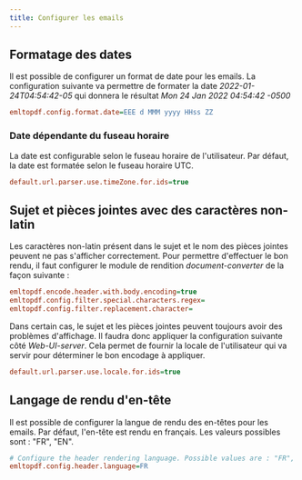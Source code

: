 ```yaml
---
title: Configurer les emails
---
```


## Formatage des dates

Il est possible de configurer un format de date pour les emails. La configuration suivante va permettre de formater 
la date *2022-01-24T04:54:42-05* qui donnera le résultat *Mon 24 Jan 2022 04:54:42 -0500*


``` cfg
emltopdf.config.format.date=EEE d MMM yyyy HHss ZZ
```


### Date dépendante du fuseau horaire

La date est configurable selon le fuseau horaire de l'utilisateur. Par défaut, la date est formatée selon le fuseau horaire UTC.


``` cfg
default.url.parser.use.timeZone.for.ids=true
```



## Sujet et pièces jointes avec des caractères non-latin

Les caractères non-latin présent dans le sujet et le nom des pièces jointes peuvent ne pas s'afficher correctement. 
Pour permettre d'effectuer le bon rendu, il faut configurer le module de rendition *document-converter* de la façon suivante : 


``` cfg
emltopdf.encode.header.with.body.encoding=true
emltopdf.config.filter.special.characters.regex=
emltopdf.config.filter.replacement.character=
```


Dans certain cas, le sujet et les pièces jointes peuvent toujours avoir des problèmes d'affichage. 
Il faudra donc appliquer la configuration suivante côté *Web-UI-server*. Cela permet de fournir la locale de l'utilisateur 
qui va servir pour déterminer le bon encodage à appliquer.


``` cfg
default.url.parser.use.locale.for.ids=true
```


## Langage de rendu d'en-tête

Il est possible de configurer la langue de rendu des en-têtes pour les emails.
Par défaut, l'en-tête est rendu en français. Les valeurs possibles sont : "FR", "EN".


``` cfg
# Configure the header rendering language. Possible values are : "FR", "EN".
emltopdf.config.header.language=FR
```